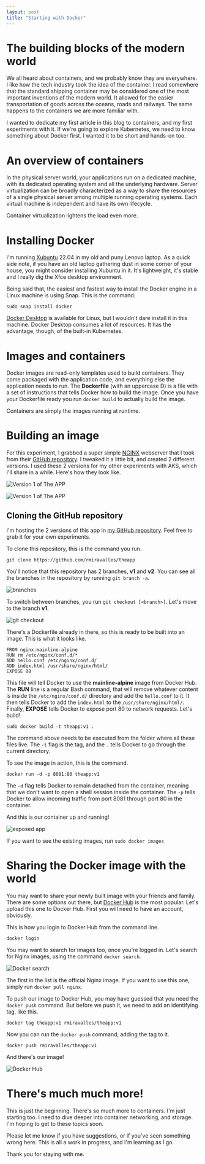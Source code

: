 ```yaml
---
layout: post
title: "Starting with Docker"
---
```

# The building blocks of the modern world

We all heard about containers, and we probably know they are everywhere. I like how the tech industry took the idea of the container.
I read somewhere that the standard shipping container may be considered one of the most important inventions of the modern world.
It allowed for the easier transportation of goods across the oceans, roads and railways. The same happens to the containers we are more familiar with.

I wanted to dedicate my first article in this blog to containers, and my first experiments with it. If we're going to explore Kubernetes,
we need to know something about Docker first. I wanted it to be short and hands-on too.

# An overview of containers

In the physical server world, your applications run on a dedicated machine, with its dedicated operating system and all the underlying hardware.
Server virtualization can be broadly characterized as a way to share the resources of a single physical server among multiple running operating
systems. Each virtual machine is independent and have its own lifecycle.

Container virtualization lightens the load even more.

# Installing Docker

I'm running [Xubuntu](https://xubuntu.org/) 22.04 in my old and puny Lenovo laptop. As a quick side note, if you have an old laptop
gathering dust in some corner of your house, you might consider installing Xubuntu in it. It's lightweight, it's stable and
I really dig the Xfce desktop environment.

Being said that, the easiest and fastest way to install the Docker engine in a Linux machine is using Snap. This is the command:

`sudo snap install docker`

[Docker Desktop](https://docs.docker.com/desktop/install/linux-install/) is available for Linux, but I wouldn't dare install it
in this machine. Docker Desktop consumes a lot of resources. It has the advantage, though, of the built-in Kubernetes. 

# Images and containers

Docker images are read-only templates used to build containers. They come packaged with the application code, and everything else the application needs to run. The **Dockerfile** (with an uppercase D) is a file with a set of instructions that tells Docker how to build the image. Once you have your Dockerfile ready you run `docker build` to actually build the image.

Containers are simply the images running at runtime.

# Building an image

For this experiment, I grabbed a super simple [NGINX](https://www.nginx.com/) webserver that I took from their [GitHub repository](https://github.com/nginxinc/NGINX-Demos/tree/master/nginx-hello). I tweaked it a little bit, and created 2 different versions. I used these 2 versions for my other experiments with AKS, which I'll share in a while. Here's how they look like.

![Version 1 of The APP](../assets/images/theappv1.png)

![Version 1 of The APP](../assets/images/theappv2.png)

## Cloning the GitHub repository

I'm hosting the 2 versions of this app in [my GitHub repository](https://github.com/rmiravalles/theapp). Feel free to grab it for your own experiments.

To clone this repository, this is the command you run.

`git clone https://github.com/rmiravalles/theapp`

You'll notice that this repository has 2 branches, **v1** and **v2**. You can see all the branches in the repository by running `git branch -a`.

![branches](../assets/images/gitbranch.png)

To switch between branches, you run `git checkout [<branch>]`. Let's move to the branch **v1**.

![git checkout](../assets/images/gitcheckoutv1.png)

There's a Dockerfile already in there, so this is ready to be built into an image. This is what it looks like.

```
FROM nginx:mainline-alpine
RUN rm /etc/nginx/conf.d/*
ADD hello.conf /etc/nginx/conf.d/
ADD index.html /usr/share/nginx/html/
EXPOSE 80
```
This file will tell Docker to use the **mainline-alpine** image from Docker Hub. The **RUN** line is a regular Bash command, that will remove whatever content is inside the `/etc/nginx/conf.d/` directory and add the `hello.conf` to it. It then tells Docker to add the `index.html` to the `/usr/share/nginx/html/`. Finally, **EXPOSE** tells Docker to expose port 80 to network requests. Let's build!

`sudo docker build -t theapp:v1 .`

The command above needs to be executed from the folder where all these files live. The `-t` flag is the tag, and the `.` tells Docker to go through the current directory.

To see the image in action, this is the command.

`docker run -d -p 8081:80 theapp:v1`

The `-d` flag tells Docker to remain detached from the container, meaning that we don't want to open a shell session inside the container. The `-p` tells Docker to allow incoming traffic from port 8081 through port 80 in the container.

And this is our container up and running!

![exposed app](../assets/images/exposedv1local.png)

If you want to see the existing images, run `sudo docker images`

# Sharing the Docker image with the world

You may want to share your newly built image with your friends and family. There are some options out there, but [Docker Hub](https://hub.docker.com/) is the most popular. Let's upload this one to Docker Hub. First you will need to have an account, obviously.

This is how you login to Docker Hub from the command line.

`docker login`

You may want to search for images too, once you're logged in. Let's search for Nginx images, using the command `docker search`.

![Docker search](../assets/images/dockersearch.png)

The first in the list is the official Nginx image. If you want to use this one, simply run `docker pull nginx`.

To push our image to Docker Hub, you may have guessed that you need the `docker push` command. But before we push it, we need to add an identifying tag, like this.

`docker tag theapp:v1 rmiravalles/theapp:v1`

Now you can run the `docker push` command, adding the tag to it.

`docker push rmiravalles/theapp:v1`

And there's our image!

![Docker Hub](../assets/images/dockerhub.png)

# There's much much more!

This is just the beginning. There's so much more to containers. I'm just starting too. I need to dive deeper into container networking, and storage. I'm hoping to get to these topics soon.

Please let me know if you have suggestions, or if you've seen something wrong here. This is all a work in progress, and I'm learning as I go.

Thank you for staying with me.






